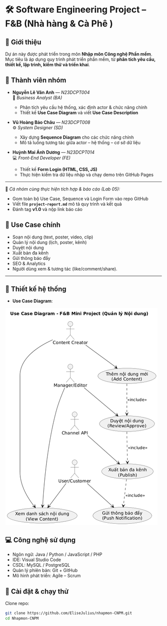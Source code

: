 # 🛠️ Software Engineering Project – F&B (Nhà hàng & Cà Phê )

## 📌 Giới thiệu
Dự án này được phát triển trong môn **Nhập môn Công nghệ Phần mềm**.  
Mục tiêu là áp dụng quy trình phát triển phần mềm, từ **phân tích yêu cầu, thiết kế, lập trình, kiểm thử và triển khai**.  

## 👥 Thành viên nhóm

- **Nguyễn Lê Vân Anh** — *N23DCPT004*  
  🧠 *Business Analyst (BA)*  
  - Phân tích yêu cầu hệ thống, xác định actor & chức năng chính  
  - Thiết kế **Use Case Diagram** và viết **Use Case Description**

- **Vũ Hoàng Bảo Châu** — *N23DCPT008*  
  ⚙️ *System Designer (SD)*  
  - Xây dựng **Sequence Diagram** cho các chức năng chính  
  - Mô tả luồng tương tác giữa actor – hệ thống – cơ sở dữ liệu

- **Huỳnh Mai Ánh Dương** — *N23DCPT014*  
  💻 *Front-End Developer (FE)*  
  - Thiết kế **Form Login (HTML, CSS, JS)**  
  - Thực hiện kiểm tra dữ liệu nhập và chạy demo trên GitHub Pages  

---

📑 *Cả nhóm cùng thực hiện tích hợp & báo cáo (Lab 05):*  
- Gom toàn bộ Use Case, Sequence và Login Form vào repo GitHub  
- Viết file **`project-report.md`** mô tả quy trình và kết quả  
- Đánh tag **v1.0** và nộp link báo cáo


## 🎯 Use Case chính  
- Soạn nội dung (text, poster, video, clip)
- Quản lý nội dung (lịch, poster, kênh)
- Duyệt nội dung
- Xuất bản đa kênh
- Gửi thông báo đẩy
- SEO & Analytics
- Người dùng xem & tương tác (like/comment/share).


---

## 📐 Thiết kế hệ thống
- **Use Case Diagram**:
  
![Use Case UML](Upload/usercase.png)


## 💻 Công nghệ sử dụng
- Ngôn ngữ: Java / Python / JavaScript / PHP
- IDE: Visual Studio Code
- CSDL: MySQL / PostgreSQL
- Quản lý phiên bản: Git + GitHub
- Mô hình phát triển: Agile – Scrum  

## 🚀 Cài đặt & chạy thử  
Clone repo:  
```bash
git clone https://github.com/EliseJulius/nhapmon-CNPM.git
cd Nhapmon-CNPM

